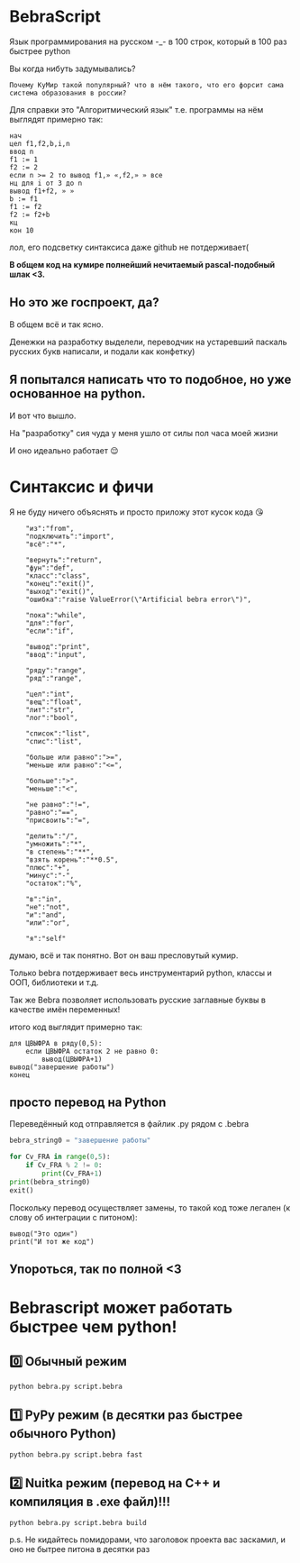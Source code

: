 # BebraScript
Язык программирования на русском -_- в 100 строк, который в 100 раз быстрее python

Вы когда нибуть задумывались?
```
Почему КуМир такой популярный? что в нём такого, что его форсит сама система образования в россии?
```
Для справки это "Алгоритмический язык" т.е. программы на нём выглядят примерно так:
```kumir
нач
цел f1,f2,b,i,n
ввод n
f1 := 1
f2 := 2
если n >= 2 то вывод f1,» «,f2,» » все
нц для i от 3 до n
вывод f1+f2, » »
b := f1
f1 := f2
f2 := f2+b
кц
кон 10
```
лол, его подсветку синтаксиса даже github не потдерживает(

**В общем код на кумире полнейший нечитаемый pascal-подобный шлак <3.**
## Но это же госпроект, да?
В общем всё и так ясно.

Денежки на разработку выделели, переводчик на устаревший паскаль русских букв написали, и подали как конфетку)
## Я попытался написать что то подобное, но уже основанное на python.
И вот что вышло.

На "разработку" сия чуда у меня ушло от силы пол часа моей жизни

И оно идеально работает 😌
# Синтаксис и фичи
Я не буду ничего объяснять и просто приложу этот кусок кода 😘
```
    "из":"from",
    "подключить":"import",
    "всё":"*",

    "вернуть":"return",
    "фун":"def",
    "класс":"class",
    "конец":"exit()",
    "выход":"exit()",
    "ошибка":"raise ValueError(\"Artificial bebra error\")",

    "пока":"while",
    "для":"for",
    "если":"if",

    "вывод":"print",
    "ввод":"input",

    "ряду":"range",
    "ряд":"range",

    "цел":"int",
    "вещ":"float",
    "лит":"str",
    "лог":"bool",

    "список":"list",
    "спис":"list",

    "больше или равно":">=",
    "меньше или равно":"<=",

    "больше":">",
    "меньше":"<",

    "не равно":"!=",
    "равно":"==",
    "присвоить":"=",

    "делить":"/",
    "умножить":"*",
    "в степень":"**",
    "взять корень":"**0.5",
    "плюс":"+",
    "минус":"-",
    "остаток":"%",

    "в":"in",
    "не":"not",
    "и":"and",
    "или":"or",

    "я":"self"
```
думаю, всё и так понятно. Вот он ваш пресловутый кумир.

Только bebra потдерживает весь инструментарий python, классы и ООП, библиотеки и т.д.

Так же Bebra позволяет использовать русские заглавные буквы в качестве имён переменных!

итого код выглядит примерно так:
```
для ЦВЫФРА в ряду(0,5):
	если ЦВЫФРА остаток 2 не равно 0: 
		вывод(ЦВЫФРА+1)
вывод("завершение работы")
конец
```
## просто перевод на Python
Переведённый код отправляется в файлик .py рядом с .bebra
```python
bebra_string0 = "завершение работы"

for Cv_FRA in range(0,5):
	if Cv_FRA % 2 != 0: 
		print(Cv_FRA+1)
print(bebra_string0)
exit()
```
Поскольку перевод осуществляет замены, то такой код тоже легален (к слову об интеграции с питоном):
```
вывод("Это один")
print("И тот же код")
```
## Упороться, так по полной <3
# Bebrascript может работать быстрее чем python!
## 0️⃣ Обычный режим
```
python bebra.py script.bebra
```

## 1️⃣ PyPy режим (в десятки раз быстрее обычного Python)
```
python bebra.py script.bebra fast
```

## 2️⃣ Nuitka режим (перевод на C++ и компиляция в .exe файл)!!!
```
python bebra.py script.bebra build
```

p.s. Не кидайтесь помидорами, что заголовок проекта вас заскамил, и оно не бытрее питона в десятки раз

